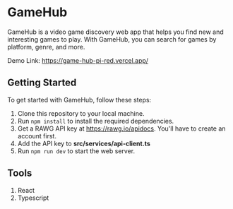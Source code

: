 # GameHub

GameHub is a video game discovery web app that helps you find new and interesting games to play. With GameHub, you can search for games by platform, genre, and more. 

Demo Link: https://game-hub-pi-red.vercel.app/

## Getting Started

To get started with GameHub, follow these steps:


1. Clone this repository to your local machine.
2. Run `npm install` to install the required dependencies.
3. Get a RAWG API key at https://rawg.io/apidocs. You'll have to create an account first. 
4. Add the API key to **src/services/api-client.ts**
5. Run `npm run dev` to start the web server. 

## Tools

1. React
2. Typescript

